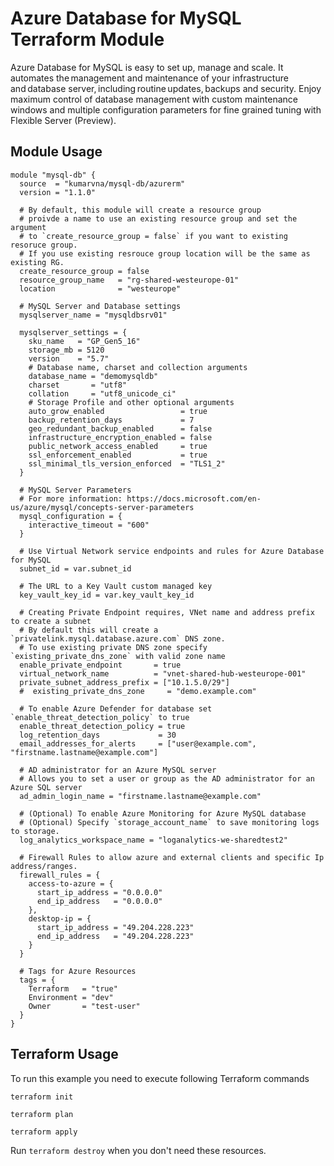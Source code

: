 # Azure Database for MySQL Terraform Module

Azure Database for MySQL is easy to set up, manage and scale. It automates the management and maintenance of your infrastructure and database server, including routine updates, backups and security. Enjoy maximum control of database management with custom maintenance windows and multiple configuration parameters for fine grained tuning with Flexible Server (Preview).

## Module Usage

```hcl
module "mysql-db" {
  source  = "kumarvna/mysql-db/azurerm"
  version = "1.1.0"

  # By default, this module will create a resource group
  # proivde a name to use an existing resource group and set the argument 
  # to `create_resource_group = false` if you want to existing resoruce group. 
  # If you use existing resrouce group location will be the same as existing RG.
  create_resource_group = false
  resource_group_name   = "rg-shared-westeurope-01"
  location              = "westeurope"

  # MySQL Server and Database settings
  mysqlserver_name = "mysqldbsrv01"

  mysqlserver_settings = {
    sku_name   = "GP_Gen5_16"
    storage_mb = 5120
    version    = "5.7"
    # Database name, charset and collection arguments  
    database_name = "demomysqldb"
    charset       = "utf8"
    collation     = "utf8_unicode_ci"
    # Storage Profile and other optional arguments
    auto_grow_enabled                 = true
    backup_retention_days             = 7
    geo_redundant_backup_enabled      = false
    infrastructure_encryption_enabled = false
    public_network_access_enabled     = true
    ssl_enforcement_enabled           = true
    ssl_minimal_tls_version_enforced  = "TLS1_2"
  }

  # MySQL Server Parameters
  # For more information: https://docs.microsoft.com/en-us/azure/mysql/concepts-server-parameters
  mysql_configuration = {
    interactive_timeout = "600"
  }

  # Use Virtual Network service endpoints and rules for Azure Database for MySQL
  subnet_id = var.subnet_id

  # The URL to a Key Vault custom managed key
  key_vault_key_id = var.key_vault_key_id

  # Creating Private Endpoint requires, VNet name and address prefix to create a subnet
  # By default this will create a `privatelink.mysql.database.azure.com` DNS zone. 
  # To use existing private DNS zone specify `existing_private_dns_zone` with valid zone name
  enable_private_endpoint       = true
  virtual_network_name          = "vnet-shared-hub-westeurope-001"
  private_subnet_address_prefix = ["10.1.5.0/29"]
  #  existing_private_dns_zone     = "demo.example.com"

  # To enable Azure Defender for database set `enable_threat_detection_policy` to true 
  enable_threat_detection_policy = true
  log_retention_days             = 30
  email_addresses_for_alerts     = ["user@example.com", "firstname.lastname@example.com"]

  # AD administrator for an Azure MySQL server
  # Allows you to set a user or group as the AD administrator for an Azure SQL server
  ad_admin_login_name = "firstname.lastname@example.com"

  # (Optional) To enable Azure Monitoring for Azure MySQL database
  # (Optional) Specify `storage_account_name` to save monitoring logs to storage. 
  log_analytics_workspace_name = "loganalytics-we-sharedtest2"

  # Firewall Rules to allow azure and external clients and specific Ip address/ranges. 
  firewall_rules = {
    access-to-azure = {
      start_ip_address = "0.0.0.0"
      end_ip_address   = "0.0.0.0"
    },
    desktop-ip = {
      start_ip_address = "49.204.228.223"
      end_ip_address   = "49.204.228.223"
    }
  }

  # Tags for Azure Resources
  tags = {
    Terraform   = "true"
    Environment = "dev"
    Owner       = "test-user"
  }
}
```

## Terraform Usage

To run this example you need to execute following Terraform commands

```hcl
terraform init

terraform plan

terraform apply
```

Run `terraform destroy` when you don't need these resources.
